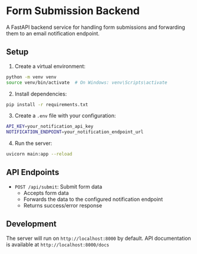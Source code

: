 # Form Submission Backend

A FastAPI backend service for handling form submissions and forwarding them to an email notification endpoint.

## Setup

1. Create a virtual environment:
```bash
python -m venv venv
source venv/bin/activate  # On Windows: venv\Scripts\activate
```

2. Install dependencies:
```bash
pip install -r requirements.txt
```

3. Create a `.env` file with your configuration:
```bash
API_KEY=your_notification_api_key
NOTIFICATION_ENDPOINT=your_notification_endpoint_url
```

4. Run the server:
```bash
uvicorn main:app --reload
```

## API Endpoints

- `POST /api/submit`: Submit form data
  - Accepts form data
  - Forwards the data to the configured notification endpoint
  - Returns success/error response

## Development

The server will run on `http://localhost:8000` by default.
API documentation is available at `http://localhost:8000/docs` 